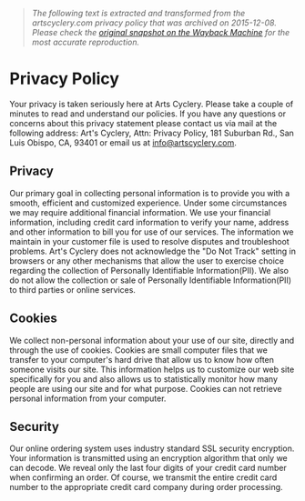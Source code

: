 > *The following text is extracted and transformed from the artscyclery.com privacy policy that was archived on 2015-12-08. Please check the [original snapshot on the Wayback Machine](https://web.archive.org/web/20151208085221id_/http%3A//www.artscyclery.com/custservice/privacy.html%3Fpage%3Dserv) for the most accurate reproduction.*

# Privacy Policy

Your privacy is taken seriously here at Arts Cyclery. Please take a couple of minutes to read and understand our policies. If you have any questions or concerns about this privacy statement please contact us via mail at the following address: Art's Cyclery, Attn: Privacy Policy, 181 Suburban Rd., San Luis Obispo, CA, 93401 or email us at info@artscyclery.com.

## Privacy

Our primary goal in collecting personal information is to provide you with a smooth, efficient and customized experience. Under some circumstances we may require additional financial information. We use your financial information, including credit card information to verify your name, address and other information to bill you for use of our services. The information we maintain in your customer file is used to resolve disputes and troubleshoot problems. Art's Cyclery does not acknowledge the "Do Not Track" setting in browsers or any other mechanisms that allow the user to exercise choice regarding the collection of Personally Identifiable Information(PII). We also do not allow the collection or sale of Personally Identifiable Information(PII) to third parties or online services.

## Cookies

We collect non-personal information about your use of our site, directly and through the use of cookies. Cookies are small computer files that we transfer to your computer's hard drive that allow us to know how often someone visits our site. This information helps us to customize our web site specifically for you and also allows us to statistically monitor how many people are using our site and for what purpose. Cookies can not retrieve personal information from your computer.

## Security

Our online ordering system uses industry standard SSL security encryption. Your information is transmitted using an encryption algorithm that only we can decode. We reveal only the last four digits of your credit card number when confirming an order. Of course, we transmit the entire credit card number to the appropriate credit card company during order processing.
